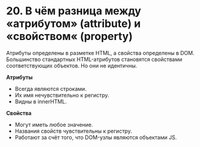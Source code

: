 # 20. В чём разница между «атрибутом» (attribute) и «свойством« (property)

Атрибуты определены в разметке HTML, а свойства определены в DOM. Большинство стандартных HTML-атрибутов становятся свойствами соответствующих объектов. Но они не идентичны.

**Атрибуты**

- Всегда являются строками.
- Их имя нечувствительно к регистру.
- Видны в innerHTML.

**Свойства**

- Могут иметь любое значение.
- Названия свойств чувствительны к регистру.
- Работают за счёт того, что DOM-узлы являются объектами JS.

